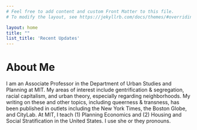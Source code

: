 ```yaml
---
# Feel free to add content and custom Front Matter to this file.
# To modify the layout, see https://jekyllrb.com/docs/themes/#overriding-theme-defaults

layout: home
title: ""
list_title: 'Recent Updates'
---
```


# About Me
I am an Associate Professor in the Department of Urban Studies and Planning at MIT. 
My areas of interest include gentrification & segregation, racial capitalism, 
and urban theory, especially regarding neighborhoods. 
My writing on these and other topics, including queerness & transness, has been published in outlets including the New York Times, the Boston Globe, and CityLab. 
At MIT, I teach (1) Planning Economics and (2) Housing and Social Stratification in the 
United States. I use she or they pronouns.
